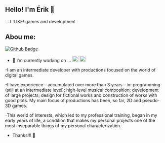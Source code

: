 ## Hello! I'm Érik 👋

... I !LIKE! games and development

## Abou me:
[![Github Badge](https://img.shields.io/badge/GitHub-100000?style=for-the-badge&logo=github&logoColor=white&link=https://github.com/erikperes000)](https://github.com/erikperes000)

- 🔭 I’m currently working on ...
<code><img height="20" src="https://img.shields.io/badge/CSS3-1572B6?style=for-the-badge&logo=css3&logoColor=white"></code>
<code><img height="20" src="https://img.shields.io/badge/Steam-000000?style=for-the-badge&logo=steam&logoColor=white"></code>

-I am an intermediate developer with productions focused on the world of digital games.

-I have experience - accumulated over more than 3 years - in: programming (still at an intermediate level); high-level musical composition; development of large projects; design for fictional works and construction of works with good plots. My main focus of productions has been, so far, 2D and pseudo-3D games.

-This world of interests, which led to my professional training, began in my early years of life, a condition that makes my personal projects one of the most inseparable things of my personal characterization.

- Thanks!!! :guitar:
